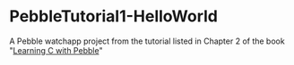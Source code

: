 # PebbleTutorial1-HelloWorld
A Pebble watchapp project from the tutorial listed in Chapter 2 of the book "[Learning C with Pebble](http://pbl.io/cbook)"
